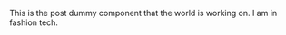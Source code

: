 
<div v-for="x in 5">
  <Dummy/>
</div>


This is the post dummy component that the world is working on. I am in fashion tech. 